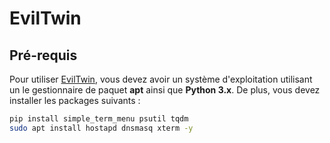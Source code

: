 # EvilTwin

## Pré-requis

Pour utiliser <u>EvilTwin</u>, vous devez avoir un système d'exploitation utilisant un le gestionnaire de paquet **apt** ainsi que **Python 3.x**. De plus, vous devez installer les packages suivants :
```bash
pip install simple_term_menu psutil tqdm
sudo apt install hostapd dnsmasq xterm -y
```
